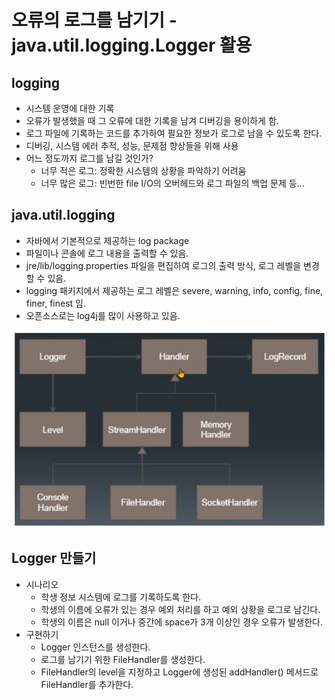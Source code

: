 # 오류의 로그를 남기기 - java.util.logging.Logger 활용

## logging

- 시스템 운영에 대한 기록
- 오류가 발생했을 때 그 오류에 대한 기록을 남겨 디버깅을 용이하게 함.
- 로그 파일에 기록하는 코드를 추가하여 필요한 정보가 로그로 남을 수 있도록 한다.
- 디버깅, 시스템 에러 추적, 성능, 문제점 향상들을 위해 사용
- 어느 정도까지 로그를 남길 것인가?
    - 너무 적은 로그: 정확한 시스템의 상황을 파악하기 어려움
    - 너무 많은 로그: 빈번한 file I/O의 오버헤드와 로그 파일의 백업 문제 등...

## java.util.logging

- 자바에서 기본적으로 제공하는 log package
- 파일이나 콘솔에 로그 내용을 출력할 수 있음.
- jre/lib/logging.properties 파일을 편집하여 로그의 출력 방식, 로그 레벨을 변경할 수 있음.
- logging 패키지에서 제공하는 로그 레벨은 severe, warning, info, config, fine, finer, finest 임.
- 오픈소스로는 log4j를 많이 사용하고 있음.

![png_1](Untitled.png)

## Logger 만들기

- 시나리오
    - 학생 정보 시스템에 로그를 기록하도록 한다.
    - 학생의 이름에 오류가 있는 경우 예외 처리를 하고 예외 상황을 로그로 남긴다.
    - 학생의 이름은 null 이거나 중간에 space가 3개 이상인 경우 오류가 발생한다.
- 구현하기
    - Logger 인스턴스를 생성한다.
    - 로그를 남기기 위한 FileHandler를 생성한다.
    - FileHandler의 level을 지정하고 Logger에 생성된 addHandler() 메서드로 FileHandler를 추가한다.